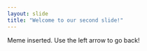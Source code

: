 ```yaml
---
layout: slide
title: "Welcome to our second slide!"
---
```

Meme inserted.
Use the left arrow to go back!
